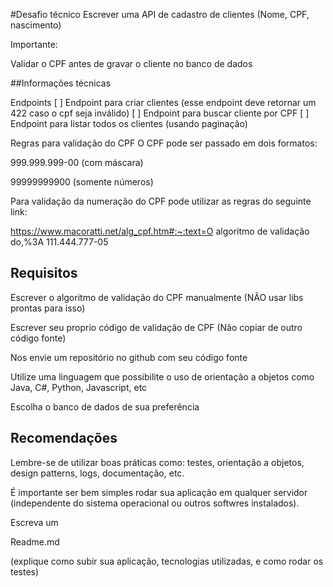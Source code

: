 #Desafio técnico Escrever uma API de cadastro de clientes (Nome, CPF, nascimento)

Importante:

Validar o CPF antes de gravar o cliente no banco de dados

##Informações técnicas

Endpoints
[ ] Endpoint para criar clientes (esse endpoint deve retornar um 422 caso o cpf seja inválido)
[ ] Endpoint para buscar cliente por CPF
[ ] Endpoint para listar todos os clientes (usando paginação)

Regras para validação do CPF
O CPF pode ser passado em dois formatos:

999.999.999-00 (com máscara)

99999999900 (somente números)

Para validação da numeração do CPF pode utilizar as regras do seguinte link:

https://www.macoratti.net/alg_cpf.htm#:~:text=O algoritmo de validação do,%3A 111.444.777-05

## Requisitos

Escrever o algoritmo de validação do CPF manualmente (NÃO usar libs prontas para isso)

Escrever seu proprio código de validação de CPF (Não copiar de outro código fonte)

Nos envie um repositório no github com seu código fonte

Utilize uma linguagem que possibilite o uso de orientação a objetos como Java, C#, Python, Javascript, etc

Escolha o banco de dados de sua preferência

## Recomendações

Lembre-se de utilizar boas práticas como: testes, orientação a objetos, design patterns, logs, documentação, etc.

É importante ser bem simples rodar sua aplicação em qualquer servidor (independente do sistema operacional ou outros softwres instalados).

Escreva um

Readme.md

(explique como subir sua aplicação, tecnologias utilizadas, e como rodar os testes)